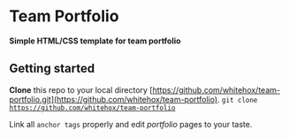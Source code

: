 **Team Portfolio**
==================

**Simple HTML/CSS template for team portfolio**

Getting started
---------------
**Clone** this repo to your local directory [https://github.com/whitehox/team-portfolio.git](https://github.com/whitehox/team-portfolio).
<code>git clone https://github.com/whitehox/team-portfolio</code>

Link all `anchor tags` properly and edit *portfolio* pages to your taste.
